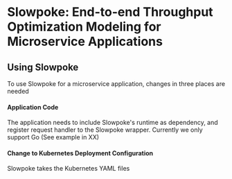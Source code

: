 # Slowpoke: End-to-end Throughput Optimization Modeling for Microservice Applications

## Using Slowpoke

To use Slowpoke for a microservice application, changes in three places are needed

#### Application Code
The application needs to include Slowpoke's runtime as dependency, and register request handler to the Slowpoke wrapper. Currently we only support Go (See example in XX)

#### Change to Kubernetes Deployment Configuration
Slowpoke takes the Kubernetes YAML files 
